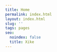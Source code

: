 ```yaml
---
title: Home
permalink: index.html
layout: index.html
slug: ''
tags: pages
seo:
  noindex: false
  title: Xike
---
```



